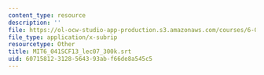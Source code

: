 ```yaml
---
content_type: resource
description: ''
file: https://ol-ocw-studio-app-production.s3.amazonaws.com/courses/6-041sc-probabilistic-systems-analysis-and-applied-probability-fall-2013/607158123128564393abf66de8a545c5_MIT6_041SCF13_lec07_300k.vtt
file_type: application/x-subrip
resourcetype: Other
title: MIT6_041SCF13_lec07_300k.srt
uid: 60715812-3128-5643-93ab-f66de8a545c5
---
```

